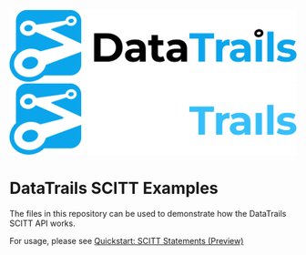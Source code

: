 ![Logo](https://raw.githubusercontent.com/datatrails/datatrails-scitt-samples/main/DataTrails_Horizontal_Logo_Black.png#gh-light-mode-only)
![Logo](https://raw.githubusercontent.com/datatrails/datatrails-scitt-samples/main/DataTrails_Horizontal_Logo_White.png#gh-dark-mode-only)

# DataTrails SCITT Examples

The files in this repository can be used to demonstrate how the DataTrails SCITT API works.
 
For usage, please see [Quickstart: SCITT Statements (Preview)](https://docs.datatrails.ai/developers/developer-patterns/scitt-api/)
